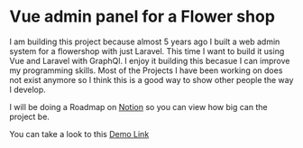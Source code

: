 # Vue admin panel for a Flower shop

I am building this project because almost 5 years ago I built a web admin system for a flowershop with just Laravel. This time I want to build it using Vue and Laravel with GraphQl.
I enjoy it building this becasue I can improve my programming skills. Most of the Projects I have been working on does not exist anymore so I think this is a good way to show other people the way I develop.

I will be doing a Roadmap on [Notion](https://neftaliaguilar.notion.site/neftaliaguilar/ba41c82bbd6648c89e7385ad9377b782?v=ebc29a1ce3034fdf86575e20b0b540bf) so you can view how big can the project be.

You can take a look to this [Demo Link](https://vue-flowershop-admin.netlify.app/)